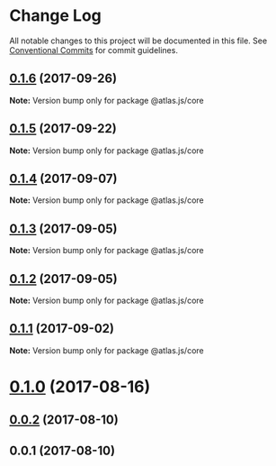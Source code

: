 # Change Log

All notable changes to this project will be documented in this file.
See [Conventional Commits](https://conventionalcommits.org) for commit guidelines.

<a name="0.1.6"></a>
## [0.1.6](https://github.com/strvcom/atlas.js/compare/@atlas.js/core@0.1.5...@atlas.js/core@0.1.6) (2017-09-26)




**Note:** Version bump only for package @atlas.js/core

<a name="0.1.5"></a>
## [0.1.5](https://github.com/strvcom/atlas.js/compare/@atlas.js/core@0.1.4...@atlas.js/core@0.1.5) (2017-09-22)




**Note:** Version bump only for package @atlas.js/core

<a name="0.1.4"></a>
## [0.1.4](https://github.com/strvcom/atlas.js/compare/@atlas.js/core@0.1.3...@atlas.js/core@0.1.4) (2017-09-07)




**Note:** Version bump only for package @atlas.js/core

<a name="0.1.3"></a>
## [0.1.3](https://github.com/strvcom/atlas.js/compare/@atlas.js/core@0.1.2...@atlas.js/core@0.1.3) (2017-09-05)




**Note:** Version bump only for package @atlas.js/core

<a name="0.1.2"></a>
## [0.1.2](https://github.com/strvcom/atlas.js/compare/@atlas.js/core@0.1.1...@atlas.js/core@0.1.2) (2017-09-05)




**Note:** Version bump only for package @atlas.js/core

<a name="0.1.1"></a>
## [0.1.1](https://github.com/strvcom/atlas.js/compare/@atlas.js/core@0.1.0...@atlas.js/core@0.1.1) (2017-09-02)




**Note:** Version bump only for package @atlas.js/core

<a name="0.1.0"></a>
# [0.1.0](https://github.com/strvcom/atlas.js/compare/@atlas.js/core@0.0.2...@atlas.js/core@0.1.0) (2017-08-16)




<a name="0.0.2"></a>
## [0.0.2](https://github.com/strvcom/atlas.js/compare/@atlas.js/core@0.0.1...@atlas.js/core@0.0.2) (2017-08-10)




<a name="0.0.1"></a>
## 0.0.1 (2017-08-10)
